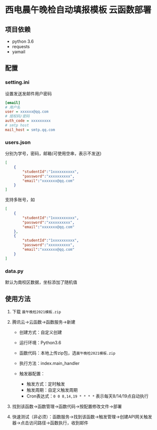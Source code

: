 # 西电晨午晚检自动填报模板 云函数部署

## 项目依赖

+ python 3.6
+ requests
+ yamail

## 配置

### setting.ini

设置发送发邮件用户密码

```ini
[email]
# 用户名
user = xxxxxx@qq.com
# 授权码/密码
auth_code = xxxxxxxxx
# smtp host
mail_host = smtp.qq.com
```

### users.json

分别为学号，密码，邮箱(可使用空串，表示不发送)

````json
[
    {
        "studentId":"1xxxxxxxxxx",
        "password":"xxxxxxxxxx",
        "email":"xxxxxxx@qq.com"
    }
]
````

支持多账号，如

```json
[
    {
        "studentId":"1xxxxxxxxxx",
        "password":"xxxxxxxxxx",
        "email":"xxxxxxx@qq.com"
    },
    {
        "studentId":"1xxxxxxxxxx",
        "password":"xxxxxxxxxx",
        "email":"xxxxxxx@qq.com"
    }
]
```



### data.py

默认为南校区数据，坐标添加了随机值



## 使用方法

1. 下载 `晨午晚检2021模板.zip`

2. 腾讯云->云函数->函数服务->新建

   + 创建方式：自定义创建

   + 运行环境：Python3.6

   + 函数代码：本地上传zip包，选`晨午晚检2021模板.zip`

   + 执行方法：index.main_handler

   + 触发器配置：
     + 触发方式：定时触发
     + 触发周期：自定义触发周期
     + Cron表达式：`0 0 8,14,19 * * * *` 表示每天8/14/19点自动执行

3. 找到该函数->函数管理->函数代码->按配置修改文件->部署
	

4. 快速测试（非必须）：函数服务->找到该函数->触发管理->创建API网关触发器->点击访问路径->函数执行，收到邮件